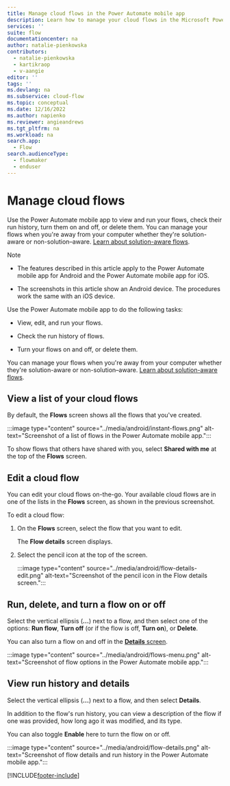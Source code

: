 ```yaml
---
title: Manage cloud flows in the Power Automate mobile app
description: Learn how to manage your cloud flows in the Microsoft Power Automate mobile app for Android and the Power Automate mobile app for iOS.
services: ''
suite: flow
documentationcenter: na
author: natalie-pienkowska
contributors:
  - natalie-pienkowska
  - kartikraop 
  - v-aangie
editor: ''
tags: ''
ms.devlang: na
ms.subservice: cloud-flow
ms.topic: conceptual
ms.date: 12/16/2022
ms.author: napienko
ms.reviewer: angieandrews
ms.tgt_pltfrm: na
ms.workload: na
search.app: 
  - Flow
search.audienceType: 
  - flowmaker
  - enduser
---
```


# Manage cloud flows

Use the Power Automate mobile app to view and run your flows, check their run history, turn them on and off, or delete them. You can manage your flows when you're away from your computer whether they're solution-aware or non-solution&ndash;aware. [Learn about solution-aware flows](../overview-solution-flows.md).

> [!NOTE]
>
> - The features described in this article apply to the Power Automate mobile app for Android and the Power Automate mobile app for iOS.
>
> - The screenshots in this article show an Android device. The procedures work the same with an iOS device.

Use the Power Automate mobile app to do the following tasks:

- View, edit, and run your flows.

- Check the run history of flows.

- Turn your flows on and off, or delete them.

You can manage your flows when you're away from your computer whether they're solution-aware or non-solution&ndash;aware. [Learn about solution-aware flows](../overview-solution-flows.md).

## View a list of your cloud flows

By default, the **Flows** screen shows all the flows that you've created.

:::image type="content" source="../media/android/instant-flows.png" alt-text="Screenshot of a list of flows in the Power Automate mobile app.":::

To show flows that others have shared with you, select **Shared with me** at the top of the **Flows** screen.

## Edit a cloud flow

You can edit your cloud flows on-the-go. Your available cloud flows are in one of the lists in the **Flows** screen, as shown in the previous screenshot.

To edit a cloud flow:

1. On the **Flows** screen, select the flow that you want to edit.

    The **Flow details** screen displays.

1. Select the pencil icon at the top of the screen.

    :::image type="content" source="../media/android/flow-details-edit.png" alt-text="Screenshot of the pencil icon in the Flow details screen.":::

## Run, delete, and turn a flow on or off

Select the vertical ellipsis (**...**) next to a flow, and then select one of the options: **Run flow**, **Turn off** (or if the flow is off, **Turn on**), or **Delete**.

You can also turn a flow on and off in the [**Details** screen](#view-run-history-and-details).

:::image type="content" source="../media/android/flows-menu.png" alt-text="Screenshot of flow options in the Power Automate mobile app.":::

## View run history and details

Select the vertical ellipsis (**...**) next to a flow, and then select **Details**.

In addition to the flow's run history, you can view a description of the flow if one was provided, how long ago it was modified, and its type.

You can also toggle **Enable** here to turn the flow on or off.

:::image type="content" source="../media/android/flow-details.png" alt-text="Screenshot of flow details and run history in the Power Automate mobile app.":::

[!INCLUDE[footer-include](../includes/footer-banner.md)]
